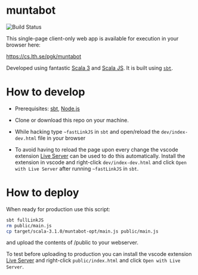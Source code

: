 # muntabot
![Build Status](https://github.com/bjornregnell/muntabot/actions/workflows/main.yml/badge.svg)

This single-page client-only web app is available for execution in your browser here:

https://cs.lth.se/pgk/muntabot


Developed using fantastic [Scala 3](https://scala-lang.org/) and [Scala JS](https://www.scala-js.org/doc/tutorial/basic/). It is built using [`sbt`](https://www.scala-sbt.org/).

# How to develop

* Prerequisites: [sbt](https://www.scala-sbt.org/1.x/docs/Setup.html), [Node.js](https://nodejs.org/en/download/)

* Clone or download this repo on your machine.

* While hacking type `~fastLinkJS` in `sbt` and open/reload the `dev/index-dev.html` file in your browser

* To avoid having to reload the page upon every change the vscode extension [Live Server](https://marketplace.visualstudio.com/items?itemName=ritwickdey.LiveServer) can be used to do this automatically. Install the extension in vscode and right-click `dev/index-dev.html` and click `Open with Live Server` after running `~fastLinkJS` in `sbt`.

# How to deploy 

When ready for production use this script:

```bash
sbt fullLinkJS
rm public/main.js
cp target/scala-3.1.0/muntabot-opt/main.js public/main.js

```

and upload the contents of /public to your webserver.

To test before uploading to production you can install the vscode extension [Live Server](https://marketplace.visualstudio.com/items?itemName=ritwickdey.LiveServer) and right-click `public/index.html` and click `Open with Live Server`.